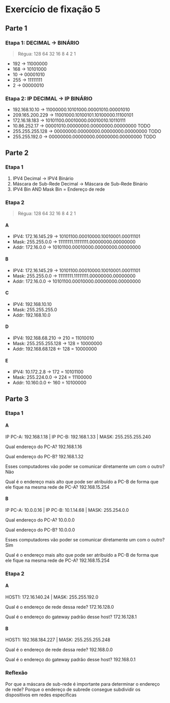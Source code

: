 # Exercício de fixação 5

## Parte 1

### Etapa 1: DECIMAL -> BINÁRIO

> Régua: 128 64 32 16 8 4 2 1

- 192 -> 11000000
- 168 -> 10101000
- 10 -> 00001010
- 255 -> 11111111
- 2 -> 00000010

### Etapa 2: IP DECIMAL -> IP BINÁRIO

- 192.168.10.10 -> 11000000.10101000.00001010.00001010
- 209.165.200.229 -> 11001000.10100101.10100000.11100101
- 172.16.18.183 -> 10101100.00010000.00010010.10110111
- 10.86.252.17 -> 00001010.00000000.00000000.00000000 TODO
- 255.255.255.128 -> 00000000.00000000.00000000.00000000 TODO
- 255.255.192.0 -> 00000000.00000000.00000000.00000000 TODO

## Parte 2

### Etapa 1

1. IPV4 Decimal -> IPV4 Binário
2. Máscara de Sub-Rede Decimal -> Máscara de Sub-Rede Binário
3. IPV4 Bin AND Mask Bin = Endereço de rede

### Etapa 2

> Régua: 128 64 32 16 8 4 2 1

#### A

- IPV4: 172.16.145.29 -> 10101100.00010000.10010001.00011101
- Mask: 255.255.0.0 -> 11111111.11111111.00000000.00000000
- Addr: 172.16.0.0 -> 10101100.00010000.00000000.00000000

#### B

- IPV4: 172.16.145.29 -> 10101100.00010000.10010001.00011101
- Mask: 255.255.0.0 -> 11111111.11111111.00000000.00000000
- Addr: 172.16.0.0 -> 10101100.00010000.00000000.00000000

#### C

- IPV4: 192.168.10.10
- Mask: 255.255.255.0
- Addr: 192.168.10.0

#### D

- IPV4: 192.168.68.210 -> 210 = 11010010
- Mask: 255.255.255.128 -> 128 = 10000000
- Addr: 192.168.68.128 <- 128 = 10000000

#### E

- IPV4: 10.172.2.8 -> 172 = 10101100
- Mask: 255.224.0.0 -> 224 = 11100000
- Addr: 10.160.0.0 <- 160 = 10100000

## Parte 3

### Etapa 1

#### A

IP PC-A: 192.168.1.18 | IP PC-B: 192.168.1.33 | MASK: 255.255.255.240

Qual endereço do PC-A? 192.168.1.16

Qual endereço do PC-B? 192.168.1.32

Esses computadores vão poder se comunicar diretamente um com o outro? Não

Qual é o endereço mais alto que pode ser atribuído a PC-B de forma que ele fique
na mesma rede de PC-A? 192.168.15.254

#### B

IP PC-A: 10.0.0.16 | IP PC-B: 10.1.14.68 | MASK: 255.254.0.0

Qual endereço do PC-A? 10.0.0.0

Qual endereço do PC-B? 10.0.0.0

Esses computadores vão poder se comunicar diretamente um com o outro? Sim

Qual é o endereço mais alto que pode ser atribuído a PC-B de forma que ele fique
na mesma rede de PC-A? 192.168.15.254

### Etapa 2

#### A

HOST1: 172.16.140.24 | MASK: 255.255.192.0

Qual é o endereço de rede dessa rede? 172.16.128.0

Qual é o endereço do gateway padrão desse host? 172.16.128.1

#### B

HOST1: 192.168.184.227 | MASK: 255.255.255.248

Qual é o endereço de rede dessa rede? 192.168.0.0

Qual é o endereço do gateway padrão desse host? 192.168.0.1

### Reflexão

Por que a máscara de sub-rede é importante para determinar o endereço de rede?
Porque o endereço de subrede consegue subdividir os dispositivos em redes
específicas
